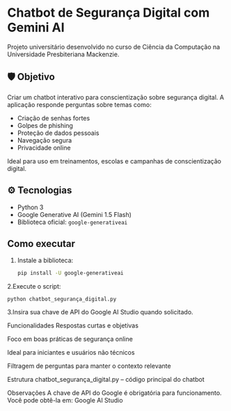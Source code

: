 # Chatbot de Segurança Digital com Gemini AI

Projeto universitário desenvolvido no curso de Ciência da Computação na Universidade Presbiteriana Mackenzie.

## 🛡 Objetivo

Criar um chatbot interativo para conscientização sobre segurança digital. A aplicação responde perguntas sobre temas como:

- Criação de senhas fortes
- Golpes de phishing
- Proteção de dados pessoais
- Navegação segura
- Privacidade online

Ideal para uso em treinamentos, escolas e campanhas de conscientização digital.

## ⚙ Tecnologias

- Python 3
- Google Generative AI (Gemini 1.5 Flash)
- Biblioteca oficial: `google-generativeai`

##  Como executar

1. Instale a biblioteca:
   ```bash
   pip install -U google-generativeai

2.Execute o script:

    python chatbot_segurança_digital.py
3.Insira sua chave de API do Google AI Studio quando solicitado.

Funcionalidades
Respostas curtas e objetivas

Foco em boas práticas de segurança online

Ideal para iniciantes e usuários não técnicos

Filtragem de perguntas para manter o contexto relevante

Estrutura
chatbot_segurança_digital.py – código principal do chatbot

Observações
A chave de API do Google é obrigatória para funcionamento. Você pode obtê-la em: Google AI Studio
